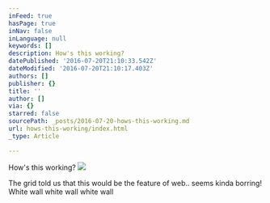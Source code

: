 ```yaml
---
inFeed: true
hasPage: true
inNav: false
inLanguage: null
keywords: []
description: How's this working?
datePublished: '2016-07-20T21:10:33.542Z'
dateModified: '2016-07-20T21:10:17.403Z'
authors: []
publisher: {}
title: ''
author: []
via: {}
starred: false
sourcePath: _posts/2016-07-20-hows-this-working.md
url: hows-this-working/index.html
_type: Article

---
```

How's this working?
![](https://the-grid-user-content.s3-us-west-2.amazonaws.com/e743075d-c400-417d-85bc-d217583476dc.jpg)

The grid told us that this would be the feature of web.. seems kinda borring! White wall white wall white wall